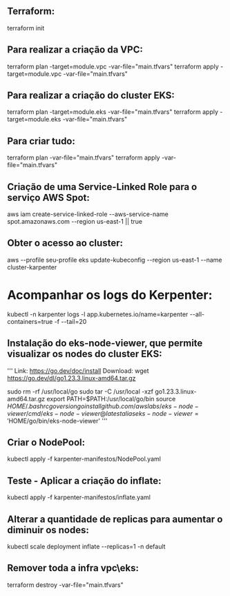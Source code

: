 ## Terraform:
terraform init

## Para realizar a criação da VPC:
terraform plan -target=module.vpc -var-file="main.tfvars"
terraform apply -target=module.vpc -var-file="main.tfvars"

## Para realizar a criação do cluster EKS:
terraform plan -target=module.eks -var-file="main.tfvars"
terraform apply -target=module.eks -var-file="main.tfvars"

## Para criar tudo:
terraform plan -var-file="main.tfvars"
terraform apply -var-file="main.tfvars"

## Criação de uma Service-Linked Role para o serviço AWS Spot:
aws iam create-service-linked-role --aws-service-name spot.amazonaws.com --region us-east-1 || true

## Obter o acesso ao cluster:
aws --profile seu-profile eks update-kubeconfig --region us-east-1 --name cluster-karpenter

# Acompanhar os logs do Kerpenter:
kubectl -n karpenter logs -l app.kubernetes.io/name=karpenter --all-containers=true -f --tail=20

## Instalação do eks-node-viewer, que permite visualizar os nodes do cluster EKS:
'''
Link: https://go.dev/doc/install
Download: wget  https://go.dev/dl/go1.23.3.linux-amd64.tar.gz

sudo rm -rf /usr/local/go
sudo tar -C /usr/local -xzf go1.23.3.linux-amd64.tar.gz
export PATH=$PATH:/usr/local/go/bin
source $HOME/.bashrc
go version
go install github.com/awslabs/eks-node-viewer/cmd/eks-node-viewer@latest
alias eks-node-viewer='$HOME/go/bin/eks-node-viewer'
'''

## Criar o NodePool:
kubectl apply -f karpenter-manifestos/NodePool.yaml

## Teste - Aplicar a criação do inflate:
kubectl apply -f karpenter-manifestos/inflate.yaml

## Alterar a quantidade de replicas para aumentar o diminuir os nodes:
kubectl scale deployment inflate --replicas=1 -n default

## Remover toda a infra vpc\eks:
terraform destroy -var-file="main.tfvars"
